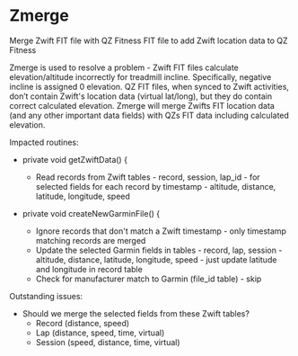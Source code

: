# Zmerge
Merge Zwift FIT file with QZ Fitness FIT file to add Zwift location data to QZ Fitness

Zmerge is used to resolve a problem - Zwift FIT files calculate elevation/altitude incorrectly for treadmill incline. Specifically, negative incline is assigned 0 elevation. QZ FIT files, when synced to Zwift activities, don’t contain Zwift's location data (virtual lat/long), but they do contain correct calculated elevation. Zmerge will merge Zwifts FIT location data (and any other important data fields) with QZs FIT data including calculated elevation.

Impacted routines:

- private void getZwiftData() {     
  - Read records from Zwift tables - record, session, lap_id - for selected fields for each record by timestamp - altitude, distance, latitude, longitude, speed

- private void createNewGarminFile() {
  - Ignore records that don't match a Zwift timestamp - only timestamp matching records are merged
  - Update the selected Garmin fields in tables - record, lap, session - altitude, distance, latitude, longitude, speed - just update latitude and longitude in record table
  - Check for manufacturer match to Garmin (file_id table) - skip
  
Outstanding issues:

- Should we merge the selected fields from these Zwift tables?
  - Record (distance, speed)
  - Lap (distance, speed, time, virtual)
  - Session (speed, distance, time, virtual)
